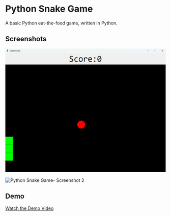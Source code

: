 # Python Snake Game

A basic Python eat-the-food game, written in Python.

## Screenshots

![Python Snake Game - Screenshot 1](https://github.com/teddexter0/Python-Snake-Game/blob/main/python-snake-game.png)

![Python Snake Game- Screenshot 2](https://github.com/teddexter0/Python-Snake-Game/blob/main/Python-Snake-Game(2).png)

## Demo

[Watch the Demo Video](https://github.com/teddexter0/Python-Snake-Game/blob/main/python%20snake%20game%20-%20Made%20with%20Clipchamp%20(1).mp4)
